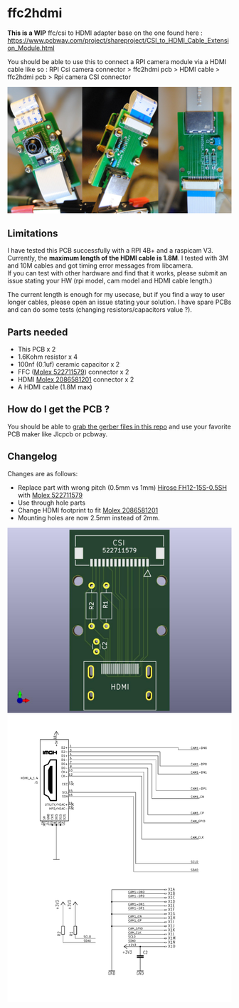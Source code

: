 # ffc2hdmi

**This is a WIP** ffc/csi to HDMI adapter base on the one found here : https://www.pcbway.com/project/shareproject/CSI_to_HDMI_Cable_Extension_Module.html  

You should be able to use this to connect a RPI camera module via a HDMI cable like so : RPI Csi camera connector > ffc2hdmi pcb > HDMI cable > ffc2hdmi pcb > Rpi camera CSI connector  

![PCB](https://raw.githubusercontent.com/ABelliqueux/ffc2hdmi/refs/heads/main/ffc2hdmi-pcb.jpg)  

## Limitations

I have tested this PCB successfully with a RPI 4B+ and a raspicam V3.  
Currently, the **maximum length of the HDMI cable is 1.8M**. I tested with 3M and 10M cables and got timing error messages from libcamera.  
If you can test with other hardware and find that it works, please submit an issue stating your HW (rpi model, cam model and HDMI cable length.)  

The current length is enough for my usecase, but if you find a way to user longer cables, please open an issue stating your solution. I have spare PCBs and can do some tests (changing resistors/capacitors value ?).

## Parts needed 

 * This PCB x 2
 * 1.6Kohm resistor x 4
 * 100nf (0.1uf) ceramic capacitor x 2
 * FFC ([Molex 522711579](https://www.molex.com/en-us/products/part-detail/522711579)) connector x 2
 * HDMI [Molex 2086581201](https://www.molex.com/en-us/products/part-detail/2086581003) connector x 2
 * A HDMI cable (1.8M max)

## How do I get the PCB ?

You should be able to [grab the gerber files in this repo](https://github.com/ABelliqueux/ffc2hdmi/raw/refs/heads/main/ffc2hdmi_fab.zip) and use your favorite PCB maker like Jlcpcb or pcbway.

## Changelog

Changes are as follows:

 * Replace part with wrong pitch (0.5mm vs 1mm) [Hirose FH12-15S-0.5SH](https://www.hirose.com/product/p/CL0586-0523-6-55?lang=en) with [Molex 522711579](https://www.molex.com/en-us/products/part-detail/522711579)
 * Use through hole parts
 * Change HDMI footprint to fit [Molex 2086581201](https://www.molex.com/en-us/products/part-detail/2086581003)
 * Mounting holes are now 2.5mm instead of 2mm.

![PCB preview](https://raw.githubusercontent.com/ABelliqueux/ffc2hdmi/refs/heads/main/ffc2hdmi.jpg)  
![PCB preview](https://raw.githubusercontent.com/ABelliqueux/ffc2hdmi/refs/heads/main/ffc2hdmi_sch.png)

